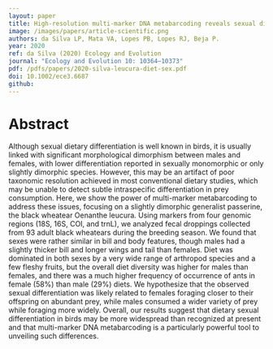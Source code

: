 ```yaml
---
layout: paper
title: High-resolution multi-marker DNA metabarcoding reveals sexual dietary differentiation in a bird with minor dimorphism
image: /images/papers/article-scientific.png
authors: da Silva LP, Mata VA, Lopes PB, Lopes RJ, Beja P.
year: 2020
ref: da Silva (2020) Ecology and Evolution
journal: "Ecology and Evolution 10: 10364–10373"
pdf: /pdfs/papers/2020-silva-leucura-diet-sex.pdf
doi: 10.1002/ece3.6687
github:
---
```


# Abstract
Although sexual dietary differentiation is well known in birds, it is usually linked with significant morphological dimorphism between males and females, with lower differentiation reported in sexually monomorphic or only slightly dimorphic species. However, this may be an artifact of poor taxonomic resolution achieved in most conventional dietary studies, which may be unable to detect subtle intraspecific differentiation in prey consumption. Here, we show the power of multi-marker metabarcoding to address these issues, focusing on a slightly dimorphic generalist passerine, the black wheatear Oenanthe leucura. Using markers from four genomic regions (18S, 16S, COI, and trnL), we analyzed fecal droppings collected from 93 adult black wheatears during the breeding season. We found that sexes were rather similar in bill and body features, though males had a slightly thicker bill and longer wings and tail than females. Diet was dominated in both sexes by a very wide range of arthropod species and a few fleshy fruits, but the overall diet diversity was higher for males than females, and there was a much higher frequency of occurrence of ants in female (58%) than male (29%) diets. We hypothesize that the observed sexual differentiation was likely related to females foraging closer to their offspring on abundant prey, while males consumed a wider variety of prey while foraging more widely. Overall, our results suggest that dietary sexual differentiation in birds may be more widespread than recognized at present and that multi-marker DNA metabarcoding is a particularly powerful tool to unveiling such differences.
